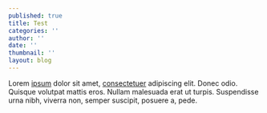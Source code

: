 ```yaml
---
published: true
title: Test
categories: ''
author: ''
date: ''
thumbnail: ''
layout: blog
---
```

Lorem [ipsum](http://example.com) dolor sit amet, [consectetuer](https://example.co.uk) adipiscing elit. Donec odio. Quisque volutpat mattis eros. Nullam malesuada erat ut turpis. Suspendisse urna nibh, viverra non, semper suscipit, posuere a, pede.

